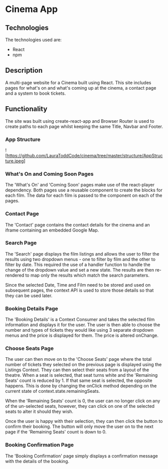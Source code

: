 # Cinema App

## Technologies
The technologies used are:
- React
- npm

## Description
A multi-page website for a Cinema built using React. This site includes pages  for what's on and what's coming up at the cinema, a contact page and a system to book tickets.

## Functionality

The site was built using create-react-app and Browser Router is used to create paths to each page whilst keeping the same Title, Navbar and Footer.

### App Structure

![https://github.com/LauraToddCode/cinema/tree/master/structure/AppStructure.jpeg]

### What's On and Coming Soon Pages

The 'What's On' and 'Coming Soon' pages make use of the react-player dependency. Both pages use a reusable component to create the blocks for each film. The data for each film is passed to the component on each of the pages.

### Contact Page

The 'Contact' page contains the contact details for the cinema and an iframe containing an embedded Google Map.

### Search Page

The 'Search' page displays the film listings and allows the user to filter the results using two dropdown menus - one to filter by film and the other to filter by date. This required the use of a handler function to handle the change of the dropdown value and set a new state. The results are then re-rendered to map only the results which match the search parameters.

Since the selected Date, Time and Film need to be stored and used on subsequent pages, the context API is used to store those details so that they can be used later.

### Booking Details Page

The 'Booking Details' is a Context Consumer and takes the selected film information and displays it for the user. The user is then able to choose the number and types of tickets they would like using 3 separate dropdown menus and the price is displayed for them. The price is altered onChange.

### Choose Seats Page

The user can then move on to the 'Choose Seats' page where the total number of tickets they selected on the previous page is displayed using the Listings Context. They can then select their seats from a layout of the theatre. When a seat is selected, that seat turns white and the 'Remaining Seats' count is reduced by 1. If that same seat is selected, the opposite happens. This is done by changing the onClick method depending on the current state of context.state.remainingSeats.

When the 'Remaining Seats' count is 0, the user can no longer click on any of the un-selected seats, however, they can click on one of the selected seats to alter it should they wish.

Once the user is happy with their selection, they can then click the button to confirm their booking. The button will only move the user on to the next page if the 'Remaining Seats' count is down to 0.

### Booking Confirmation Page

The 'Booking Confirmation' page simply displays a confirmation message with the details of the booking.